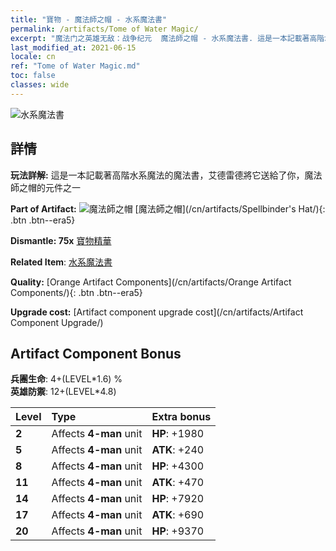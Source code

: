 ```yaml
---
title: "寶物 - 魔法師之帽 - 水系魔法書"
permalink: /artifacts/Tome of Water Magic/
excerpt: "魔法门之英雄无敌：战争纪元  魔法師之帽 - 水系魔法書. 這是一本記載著高階水系魔法的魔法書，艾德雷德將它送給了你，魔法師之帽的元件之一"
last_modified_at: 2021-06-15
locale: cn
ref: "Tome of Water Magic.md"
toc: false
classes: wide
---
```


 ![水系魔法書](/images/t/artifact_40462.png)



## 詳情

 **玩法詳解:** 這是一本記載著高階水系魔法的魔法書，艾德雷德將它送給了你，魔法師之帽的元件之一

 **Part of Artifact:** ![魔法師之帽](/images/t/icon_artifact_46.png) [魔法師之帽](/cn/artifacts/Spellbinder's Hat/){: .btn .btn--era5}

 **Dismantle: 75x** [寶物精華](/cn/Items/con_905/)

 **Related Item**: [水系魔法書](/cn/Items/art_179/)

 **Quality:** [Orange Artifact Components](/cn/artifacts/Orange Artifact Components/){: .btn .btn--era5}

 **Upgrade cost:** [Artifact component upgrade cost](/cn/artifacts/Artifact Component Upgrade/)

## Artifact Component Bonus

  **兵團生命**: 4+(LEVEL\*1.6) %<br/>**英雄防禦**: 12+(LEVEL\*4.8)

  |  Level  | Type |    Extra bonus  | 
  |:--------|:-----|:----------------| 
  | **2** | Affects **4-man** unit | **HP**: +1980 | 
  | **5** | Affects **4-man** unit | **ATK**: +240 | 
  | **8** | Affects **4-man** unit | **HP**: +4300 | 
  | **11** | Affects **4-man** unit | **ATK**: +470 | 
  | **14** | Affects **4-man** unit | **HP**: +7920 | 
  | **17** | Affects **4-man** unit | **ATK**: +690 | 
  | **20** | Affects **4-man** unit | **HP**: +9370 | 
